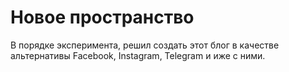 # Новое пространство

В порядке эксперимента, решил создать этот блог в качестве альтернативы Facebook, Instagram, Telegram и иже с ними. 
